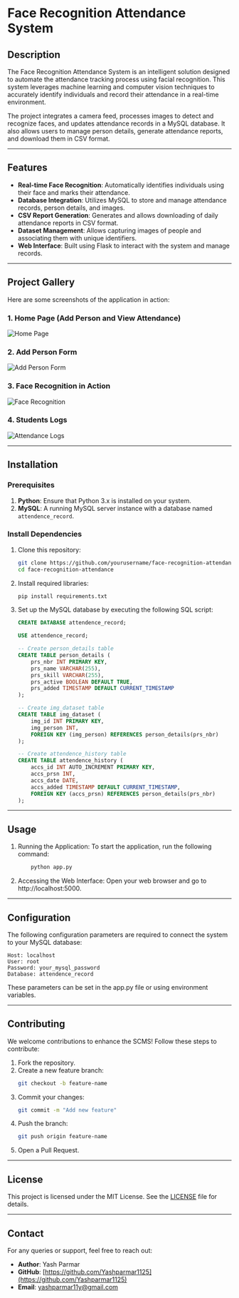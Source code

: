 # Face Recognition Attendance System

## Description
The Face Recognition Attendance System is an intelligent solution designed to automate the attendance tracking process using facial recognition. This system leverages machine learning and computer vision techniques to accurately identify individuals and record their attendance in a real-time environment.

The project integrates a camera feed, processes images to detect and recognize faces, and updates attendance records in a MySQL database. It also allows users to manage person details, generate attendance reports, and download them in CSV format.

---

## Features

- **Real-time Face Recognition**: Automatically identifies individuals using their face and marks their attendance.
- **Database Integration**: Utilizes MySQL to store and manage attendance records, person details, and images.
- **CSV Report Generation**: Generates and allows downloading of daily attendance reports in CSV format.
- **Dataset Management**: Allows capturing images of people and associating them with unique identifiers.
- **Web Interface**: Built using Flask to interact with the system and manage records.
  
---
## Project Gallery

Here are some screenshots of the application in action:

### 1. Home Page (Add Person and View Attendance)
![Home Page](https://github.com/Yashparmar1125/Face_Attendence_System/blob/master/Screenshots/home.png)

### 2. Add Person Form
![Add Person Form](https://github.com/Yashparmar1125/Face_Attendence_System/blob/master/Screenshots/AddStudent.png)

### 3. Face Recognition in Action
![Face Recognition](https://github.com/Yashparmar1125/Face_Attendence_System/blob/master/Screenshots/attendence.png)
### 4. Students Logs 
![Attendance Logs](https://github.com/Yashparmar1125/Face_Attendence_System/blob/master/Screenshots/Students.png)

---
## Installation

### Prerequisites
1. **Python**: Ensure that Python 3.x is installed on your system.
2. **MySQL**: A running MySQL server instance with a database named `attendence_record`.

### Install Dependencies
1. Clone this repository:
   ```bash
   git clone https://github.com/yourusername/face-recognition-attendance.git
   cd face-recognition-attendance
   
2. Install required libraries:
   ```bash
   pip install requirements.txt
   
3. Set up the MySQL database by executing the following SQL script:
    ```sql
   CREATE DATABASE attendence_record;

    USE attendence_record;
    
    -- Create person_details table
    CREATE TABLE person_details (
        prs_nbr INT PRIMARY KEY,
        prs_name VARCHAR(255),
        prs_skill VARCHAR(255),
        prs_active BOOLEAN DEFAULT TRUE,
        prs_added TIMESTAMP DEFAULT CURRENT_TIMESTAMP
    );
    
    -- Create img_dataset table
    CREATE TABLE img_dataset (
        img_id INT PRIMARY KEY,
        img_person INT,
        FOREIGN KEY (img_person) REFERENCES person_details(prs_nbr)
    );
    
    -- Create attendence_history table
    CREATE TABLE attendence_history (
        accs_id INT AUTO_INCREMENT PRIMARY KEY,
        accs_prsn INT,
        accs_date DATE,
        accs_added TIMESTAMP DEFAULT CURRENT_TIMESTAMP,
        FOREIGN KEY (accs_prsn) REFERENCES person_details(prs_nbr)
    );
---
## Usage
1.  Running the Application: To start the application, run the following command:
    ```bash
        python app.py

2. Accessing the Web Interface: Open your web browser and go to http://localhost:5000.

---
## Configuration
The following configuration parameters are required to connect the system to your MySQL database:

    Host: localhost
    User: root
    Password: your_mysql_password
    Database: attendence_record
These parameters can be set in the app.py file or using environment variables.

---
## Contributing
We welcome contributions to enhance the SCMS! Follow these steps to contribute:

1. Fork the repository.
2. Create a new feature branch:
   ```bash
   git checkout -b feature-name
   ```
3. Commit your changes:
   ```bash
   git commit -m "Add new feature"
   ```
4. Push the branch:
   ```bash
   git push origin feature-name
   ```
5. Open a Pull Request.

---
## License
This project is licensed under the MIT License. See the [LICENSE](LICENSE) file for details.

---

## Contact
For any queries or support, feel free to reach out:
- **Author**: Yash Parmar
- **GitHub**: [https://github.com/Yashparmar1125](https://github.com/Yashparmar1125)
- **Email**: [yashparmar11y@gmail.com](mailto:yashparmar11y@gmail.com)
